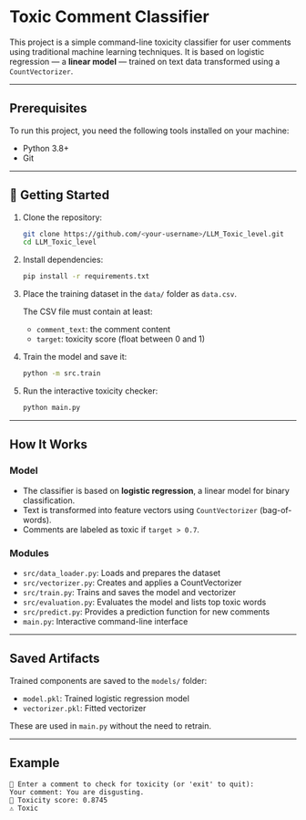 # Toxic Comment Classifier

This project is a simple command-line toxicity classifier for user comments using traditional machine learning techniques. It is based on logistic regression — a **linear model** — trained on text data transformed using a `CountVectorizer`.

---

## Prerequisites

To run this project, you need the following tools installed on your machine:

- Python 3.8+
- Git

---

## 🚀 Getting Started

1. Clone the repository:
   ```bash
   git clone https://github.com/<your-username>/LLM_Toxic_level.git
   cd LLM_Toxic_level
   ```

2. Install dependencies:
   ```bash
   pip install -r requirements.txt
   ```

3. Place the training dataset in the `data/` folder as `data.csv`.

   The CSV file must contain at least:
   - `comment_text`: the comment content
   - `target`: toxicity score (float between 0 and 1)

4. Train the model and save it:
   ```bash
   python -m src.train
   ```

5. Run the interactive toxicity checker:
   ```bash
   python main.py
   ```

---

## How It Works

### Model

- The classifier is based on **logistic regression**, a linear model for binary classification.
- Text is transformed into feature vectors using `CountVectorizer` (bag-of-words).
- Comments are labeled as toxic if `target > 0.7`.

### Modules

- `src/data_loader.py`: Loads and prepares the dataset
- `src/vectorizer.py`: Creates and applies a CountVectorizer
- `src/train.py`: Trains and saves the model and vectorizer
- `src/evaluation.py`: Evaluates the model and lists top toxic words
- `src/predict.py`: Provides a prediction function for new comments
- `main.py`: Interactive command-line interface

---

## Saved Artifacts

Trained components are saved to the `models/` folder:

- `model.pkl`: Trained logistic regression model
- `vectorizer.pkl`: Fitted vectorizer

These are used in `main.py` without the need to retrain.

---

## Example

```
💬 Enter a comment to check for toxicity (or 'exit' to quit):
Your comment: You are disgusting.
🧪 Toxicity score: 0.8745
⚠️ Toxic
```

